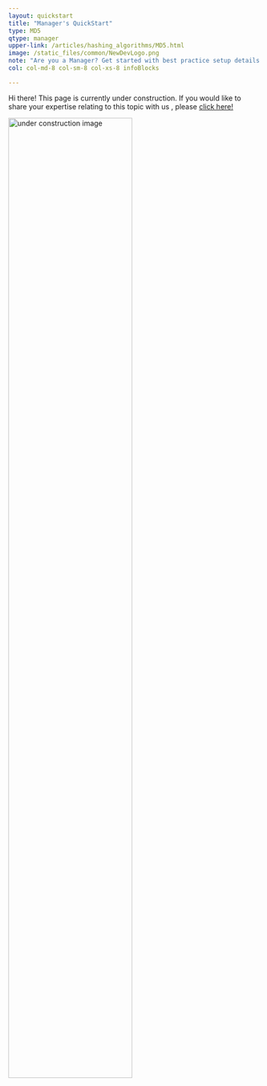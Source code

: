 ```yaml
---
layout: quickstart
title: "Manager's QuickStart"
type: MD5
qtype: manager
upper-link: /articles/hashing_algorithms/MD5.html
image: /static_files/common/NewDevLogo.png
note: "Are you a Manager? Get started with best practice setup details above."
col: col-md-8 col-sm-8 col-xs-8 infoBlocks

---
```

Hi there! This page is currently under construction. If you would like to share your expertise relating to this topic with us , please <a href="/CONTRIBUTING-template.md">click here!</a>

<img src="/static_files/common/under_construction.jpg" style="width:70%;height:70%;" alt="under construction image">
